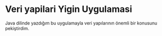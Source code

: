 # Veri yapilari Yigin Uygulamasi
 Java dilinde yazdığım bu uygulamayla veri yapılarının önemli bir konusunu pekiştirdim.
